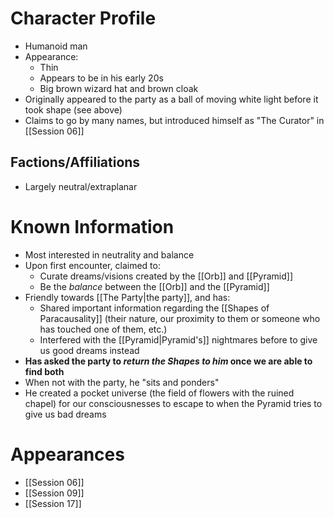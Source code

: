 # Character Profile
- Humanoid man
- Appearance:
	- Thin
	- Appears to be in his early 20s
	- Big brown wizard hat and brown cloak
- Originally appeared to the party as a ball of moving white light before it took shape (see above)
- Claims to go by many names, but introduced himself as "The Curator" in [[Session 06]]

## Factions/Affiliations
- Largely neutral/extraplanar

# Known Information
- Most interested in neutrality and balance
- Upon first encounter, claimed to:
	- Curate dreams/visions created by the [[Orb]] and [[Pyramid]]
	- Be the *balance* between the [[Orb]] and the [[Pyramid]]
- Friendly towards [[The Party|the party]], and has:
	- Shared important information regarding the [[Shapes of Paracausality]] (their nature, our proximity to them or someone who has touched one of them, etc.)
	- Interfered with the [[Pyramid|Pyramid's]] nightmares before to give us good dreams instead
- **Has asked the party to *return the Shapes to him* once we are able to find both**
- When not with the party, he "sits and ponders"
- He created a pocket universe (the field of flowers with the ruined chapel) for our consciousnesses to escape to when the Pyramid tries to give us bad dreams

# Appearances
- [[Session 06]]
- [[Session 09]]
- [[Session 17]]